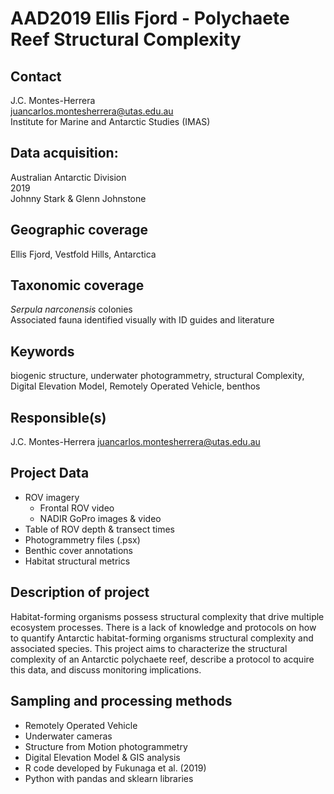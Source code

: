 # AAD2019 Ellis Fjord - Polychaete Reef Structural Complexity

## Contact
J.C. Montes-Herrera <br>
juancarlos.montesherrera@utas.edu.au <br>
Institute for Marine and Antarctic Studies (IMAS)

## Data acquisition:
Australian Antarctic Division <br>
2019 <br>
Johnny Stark & Glenn Johnstone

## Geographic coverage
Ellis Fjord, Vestfold Hills, Antarctica

## Taxonomic coverage
_Serpula narconensis_ colonies <br>
Associated fauna identified visually with ID guides and literature

## Keywords
biogenic structure, underwater photogrammetry, structural Complexity, Digital Elevation Model, Remotely Operated Vehicle, benthos

## Responsible(s)
J.C. Montes-Herrera
juancarlos.montesherrera@utas.edu.au

## Project Data
- ROV imagery
	- Frontal ROV video
	- NADIR GoPro images & video
- Table of ROV depth & transect times
- Photogrammetry files (.psx)
- Benthic cover annotations
- Habitat structural metrics

## Description of project
Habitat-forming organisms possess structural complexity that drive multiple ecosystem processes. There is a lack of knowledge and protocols on how to quantify Antarctic habitat-forming organisms structural complexity and associated species. This project aims to characterize the structural complexity of an Antarctic polychaete reef, describe a protocol to acquire this data, and discuss monitoring implications.

## Sampling and processing methods
- Remotely Operated Vehicle
- Underwater cameras
- Structure from Motion photogrammetry
- Digital Elevation Model & GIS analysis
- R code developed by Fukunaga et al. (2019)
- Python with pandas and sklearn libraries
